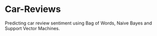 # Car-Reviews

Predicting car review sentiment using Bag of Words, Naive Bayes and Support Vector Machines.
